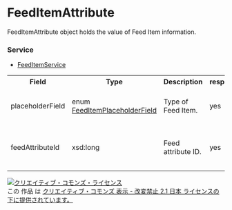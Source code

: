 # FeedItemAttribute
FeedItemAttribute object holds the value of Feed Item information.

### Service
+ [FeedItemService](../services/FeedItemService.md)

<table>
 <tr>
  <th>Field</th>
  <th>Type</th>
  <th>Description</th>
  <th>response</th>
  <th>get</th>
  <th>add</th>
  <th>set</th>
  <th>remove</th>
 </tr>
 <tr>
  <td>placeholderField</td>
  <td>enum <a href="./FeedItemPlaceholderField.md">FeedItemPlaceholderField</a></td>
  <td>Type of Feed Item.</td>
  <td>yes</td>
  <td>-</td>
  <td>Requirement<br>*Ignore for Data Auto Insertion</td>
  <td>Requirement<br>*Ignore for Data Auto Insertion</td>
  <td>-</td>
 </tr>
 <tr>
  <td>feedAttributeId</td>
  <td>xsd:long</td>
  <td>Feed attribute ID.</td>
  <td>yes</td>
  <td>-</td>
  <td>-<br>*Require- ment for Data Auto Insertion</td>
  <td>-<br>*Require- ment for Data Auto Insertion</td>
  <td>-</td>
 </tr>

</table>

<a rel="license" href="http://creativecommons.org/licenses/by-nd/2.1/jp/"><img alt="クリエイティブ・コモンズ・ライセンス" style="border-width:0" src="https://i.creativecommons.org/l/by-nd/2.1/jp/88x31.png" /></a><br />この 作品 は <a rel="license" href="http://creativecommons.org/licenses/by-nd/2.1/jp/">クリエイティブ・コモンズ 表示 - 改変禁止 2.1 日本 ライセンスの下に提供されています。</a>
